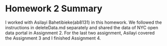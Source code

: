 # Homework 2 Summary

I worked with Asilayi Bahetibieke(ab8131) in this homework. We followed the instructions in deleteData.md separately and shared the data of NYC open data portal in Assignment 2. For the last two assignment, Asilayi covered the Assignment 3 and I finished Assignment 4.
